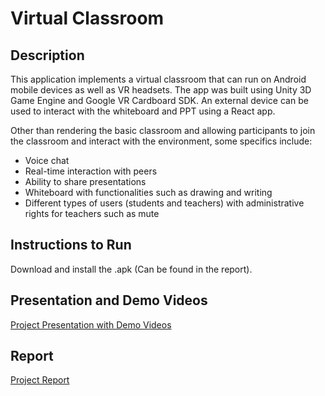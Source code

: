 # Virtual Classroom

## Description

This application implements a virtual classroom that can run on Android mobile devices as well as VR headsets. The app was built using Unity 3D Game Engine and Google VR Cardboard SDK. An external device can be used to interact with the whiteboard and PPT using a React app.

Other than rendering the basic classroom and allowing participants to join the classroom and interact with the environment, some specifics include:
- Voice chat
- Real-time interaction with peers
- Ability to share presentations
- Whiteboard with functionalities such as drawing and writing
- Different types of users (students and teachers) with administrative rights for teachers such as mute

## Instructions to Run

Download and install the .apk (Can be found in the report).

## Presentation and Demo Videos

[Project Presentation with Demo Videos](https://docs.google.com/presentation/d/1sdkRVLEps8NHEqHJuO5xmf7GZumjhCdeZm_WUUfuip4/edit?usp=sharing)

## Report

[Project Report](https://docs.google.com/document/d/1jiataL-q1aLUsENahwZ3oQfDEjLsuJzHOThEGgbFCMA/edit?usp=sharing)
